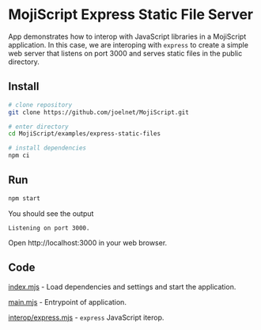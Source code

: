 # MojiScript Express Static File Server

App demonstrates how to interop with JavaScript libraries in a MojiScript application. In this case, we are interoping with `express` to create a simple web server that listens on port 3000 and serves static files in the public directory.

## Install

```bash
# clone repository
git clone https://github.com/joelnet/MojiScript.git

# enter directory
cd MojiScript/examples/express-static-files

# install dependencies
npm ci
```

## Run

```bash
npm start
```

You should see the output

```
Listening on port 3000.
```

Open http://localhost:3000 in your web browser.

## Code

[index.mjs](index.mjs) - Load dependencies and settings and start the application.

[main.mjs](main.mjs) - Entrypoint of application.

[interop/express.mjs](interop/express.mjs) - `express` JavaScript iterop.
